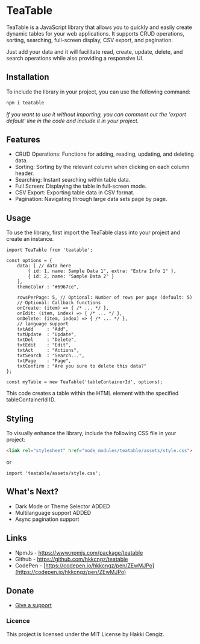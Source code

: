# TeaTable

TeaTable is a JavaScript library that allows you to quickly and easily create dynamic tables for your web applications. It supports CRUD operations, sorting, searching, full-screen display, CSV export, and pagination.

Just add your data and it will facilitate read, create, update, delete, and search operations while also providing a responsive UI.

## Installation

To include the library in your project, you can use the following command:

```bash
npm i teatable
```

_If you want to use it without importing, you can comment out the 'export default' line in the code and include it in your project._

## Features

- CRUD Operations: Functions for adding, reading, updating, and deleting data.
- Sorting: Sorting by the relevant column when clicking on each column header.
- Searching: Instant searching within table data.
- Full Screen: Displaying the table in full-screen mode.
- CSV Export: Exporting table data in CSV format.
- Pagination: Navigating through large data sets page by page.

## Usage

To use the library, first import the TeaTable class into your project and create an instance.

```
import TeaTable from 'teatable';

const options = {
    data: [ // data here
        { id: 1, name: Sample Data 1", extra: "Extra Info 1" },
        { id: 2, name: "Sample Data 2" }
    ],
    themeColor : "#6967ce",

    rowsPerPage: 5, // Optional: Number of rows per page (default: 5)
    // Optional: Callback functions
    onCreate: (item) => { /* ... */ },
    onEdit: (item, index) => { /* ... */ },
    onDelete: (item, index) => { /* ... */ },
    // language support
    txtAdd     : "Add",
    txtUpdate  : "Update",
    txtDel     : "Delete",
    txtEdit    : "Edit",
    txtAct     : "Actions",
    txtSearch  : "Search...",
    txtPage    : "Page",
    txtConfirm : "Are you sure to delete this data?"
};

const myTable = new TeaTable('tableContainerId', options);
```

This code creates a table within the HTML element with the specified tableContainerId ID.

## Styling

To visually enhance the library, include the following CSS file in your project:

```html
<link rel="stylesheet" href="node_modules/teatable/assets/style.css">
```
or

```import 'teatable/assets/style.css';```


## What's Next?

- Dark Mode or Theme Selector ADDED
- Multilanguage support ADDED
- Async pagination support


## Links
- NpmJs - https://www.npmjs.com/package/teatable
- Github - https://github.com/hkkcngz/teatable
- CodePen - [https://codepen.io/hkkcngz/pen/ZEwMJPo](https://codepen.io/hkkcngz/pen/ZEwMJPo)


## Donate
 - [Give a support](https://www.buymeacoffee.com/F6HYT2d)


### Licence

This project is licensed under the MIT License by Hakki Cengiz.
